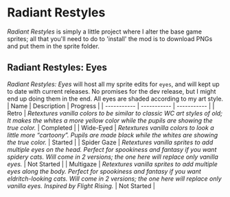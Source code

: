 # Radiant Restyles
*Radiant Restyles* is simply a little project where I alter the base game sprites; all that you'll need to do to 'install' the mod is to download PNGs and put them in the sprite folder.

## Radiant Restyles: Eyes
*Radiant Restyles: Eyes* will host all my sprite edits for `eyes`, and will kept up to date with current releases. No promises for the dev release, but I might end up doing them in the end. All eyes are shaded according to my art style.
| Name | Description | Progress |
| ----------- | ----------- | ----------- |
| Retro | *Retextures vanilla colors to be similar to classic WC art styles of old; It makes the whites a more yellow color while the pupils are showing the true color.* | Completed |
| Wide-Eyed | *Retextures vanilla colors to look a little more “cartoony”. Pupils are made black while the whites are showing the true color.* | Started |
| Spider Gaze | *Retextures vanilla sprites to add multiple eyes on the head. Perfect for spookiness and fantasy if you want spidery cats. Will come in 2 versions; the one here will replace only vanilla eyes.* | Not Started |
| Multigaze | *Retextures vanilla sprites to add multiple eyes along the body. Perfect for spookiness and fantasy if you want eldritch-looking cats. Will come in 2 versions; the one here will replace only vanilla eyes. Inspired by Flight Rising.* | Not Started |
